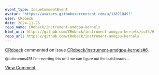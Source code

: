 ```yaml
---
event_type: IssueCommentEvent
avatar: "https://avatars.githubusercontent.com/u/13821049?"
user: CRobeck
date: 2024-11-26
repo_name: CRobeck/instrument-amdgpu-kernels
html_url: https://github.com/CRobeck/instrument-amdgpu-kernels/pull/6
repo_url: https://github.com/CRobeck/instrument-amdgpu-kernels
---
```


<a href='https://github.com/CRobeck' target='_blank'>CRobeck</a> commented on issue <a href='https://github.com/CRobeck/instrument-amdgpu-kernels/pull/6' target='_blank'>CRobeck/instrument-amdgpu-kernels#6</a>.

<small>@coleramos425 I'm reverting this until we can figure out the build issues....</small>

<a href='https://github.com/CRobeck/instrument-amdgpu-kernels/pull/6' target='_blank'>View Comment</a>